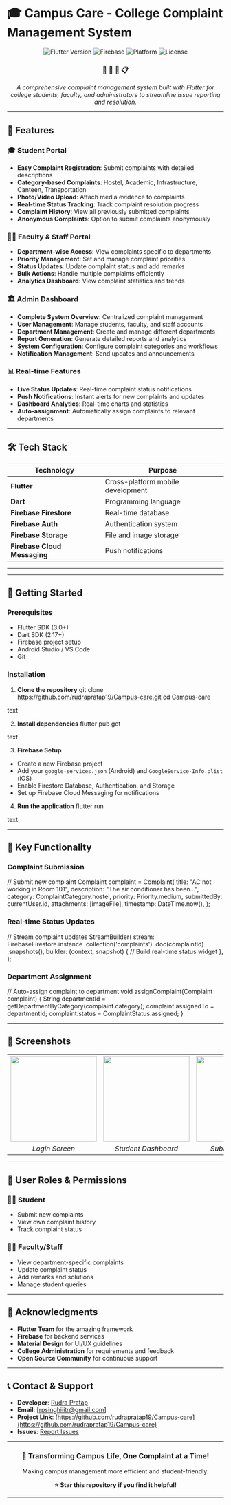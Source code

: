 # 🎓 Campus Care - College Complaint Management System

<div align="center">
  <img src="https://img.shields.io/badge/Flutter-3.0+-blue.svg" alt="Flutter Version">
  <img src="https://img.shields.io/badge/Firebase-Enabled-orange.svg" alt="Firebase">
  <img src="https://img.shields.io/badge/Platform-Android%20%7C%20iOS-green.svg" alt="Platform">
  <img src="https://img.shields.io/badge/License-MIT-yellow.svg" alt="License">
</div>

<div align="center">
  <h3>📝 🏫 🔧 📋</h3>
  <p><em>A comprehensive complaint management system built with Flutter for college students, faculty, and administrators to streamline issue reporting and resolution.</em></p>
</div>

---

## 📱 Features

### 🎓 Student Portal
- **Easy Complaint Registration**: Submit complaints with detailed descriptions
- **Category-based Complaints**: Hostel, Academic, Infrastructure, Canteen, Transportation
- **Photo/Video Upload**: Attach media evidence to complaints
- **Real-time Status Tracking**: Track complaint resolution progress
- **Complaint History**: View all previously submitted complaints
- **Anonymous Complaints**: Option to submit complaints anonymously

### 👨‍🏫 Faculty & Staff Portal
- **Department-wise Access**: View complaints specific to departments
- **Priority Management**: Set and manage complaint priorities
- **Status Updates**: Update complaint status and add remarks
- **Bulk Actions**: Handle multiple complaints efficiently
- **Analytics Dashboard**: View complaint statistics and trends

### 🏛️ Admin Dashboard
- **Complete System Overview**: Centralized complaint management
- **User Management**: Manage students, faculty, and staff accounts
- **Department Management**: Create and manage different departments
- **Report Generation**: Generate detailed reports and analytics
- **System Configuration**: Configure complaint categories and workflows
- **Notification Management**: Send updates and announcements

### 📊 Real-time Features
- **Live Status Updates**: Real-time complaint status notifications
- **Push Notifications**: Instant alerts for new complaints and updates
- **Dashboard Analytics**: Real-time charts and statistics
- **Auto-assignment**: Automatically assign complaints to relevant departments

---

## 🛠️ Tech Stack

| Technology | Purpose |
|------------|---------|
| **Flutter** | Cross-platform mobile development |
| **Dart** | Programming language |
| **Firebase Firestore** | Real-time database |
| **Firebase Auth** | Authentication system |
| **Firebase Storage** | File and image storage |
| **Firebase Cloud Messaging** | Push notifications |


---


---

## 🚀 Getting Started

### Prerequisites
- Flutter SDK (3.0+)
- Dart SDK (2.17+)
- Firebase project setup
- Android Studio / VS Code
- Git

### Installation

1. **Clone the repository**
git clone https://github.com/rudrapratap19/Campus-care.git
cd Campus-care

text

2. **Install dependencies**
flutter pub get

text

3. **Firebase Setup**
- Create a new Firebase project
- Add your `google-services.json` (Android) and `GoogleService-Info.plist` (iOS)
- Enable Firestore Database, Authentication, and Storage
- Set up Firebase Cloud Messaging for notifications

4. **Run the application**
flutter run

text

---

## 🎯 Key Functionality

### Complaint Submission
// Submit new complaint
Complaint complaint = Complaint(
title: "AC not working in Room 101",
description: "The air conditioner has been...",
category: ComplaintCategory.hostel,
priority: Priority.medium,
submittedBy: currentUser.id,
attachments: [imageFile],
timestamp: DateTime.now(),
);


### Real-time Status Updates
// Stream complaint updates
StreamBuilder<DocumentSnapshot>(
stream: FirebaseFirestore.instance
.collection('complaints')
.doc(complaintId)
.snapshots(),
builder: (context, snapshot) {
// Build real-time status widget
},
);


### Department Assignment
// Auto-assign complaint to department
void assignComplaint(Complaint complaint) {
String departmentId = getDepartmentByCategory(complaint.category);
complaint.assignedTo = departmentId;
complaint.status = ComplaintStatus.assigned;
}


---

## 📸 Screenshots

<div align="center">
  <table>
    <tr>
      <td><img src="screenshots/login.png" width="200"/></td>
      <td><img src="screenshots/student-dashboard.png" width="200"/></td>
      <td><img src="screenshots/submit-complaint.png" width="200"/></td>
      <td><img src="screenshots/admin-dashboard.png" width="200"/></td>
    </tr>
    <tr>
      <td align="center"><em>Login Screen</em></td>
      <td align="center"><em>Student Dashboard</em></td>
      <td align="center"><em>Submit Complaint</em></td>
      <td align="center"><em>Admin Dashboard</em></td>
    </tr>
  </table>
</div>

---

## 🎨 User Roles & Permissions

### 👨‍🎓 Student
- Submit new complaints
- View own complaint history
- Track complaint status


### 👨‍🏫 Faculty/Staff
- View department-specific complaints
- Update complaint status
- Add remarks and solutions
- Manage student queries

---

## 🙏 Acknowledgments

- **Flutter Team** for the amazing framework
- **Firebase** for backend services
- **Material Design** for UI/UX guidelines
- **College Administration** for requirements and feedback
- **Open Source Community** for continuous support

---

## 📞 Contact & Support

- **Developer**: [Rudra Pratap](https://github.com/rudrapratap19)
- **Email**: [rpsinghiiitr@gmail.com]
- **Project Link**: [https://github.com/rudrapratap19/Campus-care](https://github.com/rudrapratap19/Campus-care)
- **Issues**: [Report Issues](https://github.com/rudrapratap19/Campus-care/issues)

---

<div align="center">
  <h3>🏫 Transforming Campus Life, One Complaint at a Time!</h3>
  <p>Making campus management more efficient and student-friendly.</p>
  
  **⭐ Star this repository if you find it helpful!**
</div>

---

